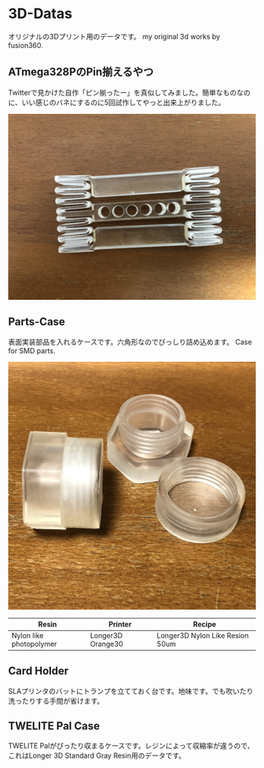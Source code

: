 # 3D-Datas

オリジナルの3Dプリント用のデータです。
my original 3d works by fusion360.



## ATmega328PのPin揃えるやつ

Twitterで見かけた自作「ピン揃ったー」を真似してみました。簡単なものなのに、いい感じのバネにするのに5回試作してやっと出来上がりました。

![image](pin-sorotta/IMG_1457.jpg)

## Parts-Case

表面実装部品を入れるケースです。六角形なのでびっしり詰め込めます。
Case for SMD parts. 

![image](Parts-Case/IMG_0818.jpg)

| Resin | Printer | Recipe |
---|---|---
| Nylon like photopolymer | Longer3D Orange30 | Longer3D Nylon Like Resion 50um |

## Card Holder

SLAプリンタのバットにトランプを立てておく台です。地味です。でも吹いたり洗ったりする手間が省けます。

## TWELITE Pal Case

TWELITE Palがぴったり収まるケースです。レジンによって収縮率が違うので、これはLonger 3D Standard Gray Resin用のデータです。

